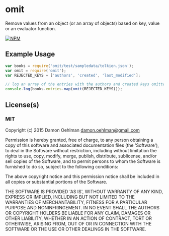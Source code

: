 # omit

Remove values from an object (or an array of objects) based on key, value or
an evaluator function.


[![NPM](https://nodei.co/npm/omit.png)](https://nodei.co/npm/omit/)



## Example Usage

```js
var books = require('omit/test/sampledata/tolkien.json');
var omit = require('omit');
var REJECTED_KEYS = ['authors', 'created', 'last_modified'];

// log an array of the entries with the authors and created keys omitted
console.log(books.entries.map(omit(REJECTED_KEYS)));

```

## License(s)

### MIT

Copyright (c) 2015 Damon Oehlman <damon.oehlman@gmail.com>

Permission is hereby granted, free of charge, to any person obtaining
a copy of this software and associated documentation files (the
'Software'), to deal in the Software without restriction, including
without limitation the rights to use, copy, modify, merge, publish,
distribute, sublicense, and/or sell copies of the Software, and to
permit persons to whom the Software is furnished to do so, subject to
the following conditions:

The above copyright notice and this permission notice shall be
included in all copies or substantial portions of the Software.

THE SOFTWARE IS PROVIDED 'AS IS', WITHOUT WARRANTY OF ANY KIND,
EXPRESS OR IMPLIED, INCLUDING BUT NOT LIMITED TO THE WARRANTIES OF
MERCHANTABILITY, FITNESS FOR A PARTICULAR PURPOSE AND NONINFRINGEMENT.
IN NO EVENT SHALL THE AUTHORS OR COPYRIGHT HOLDERS BE LIABLE FOR ANY
CLAIM, DAMAGES OR OTHER LIABILITY, WHETHER IN AN ACTION OF CONTRACT,
TORT OR OTHERWISE, ARISING FROM, OUT OF OR IN CONNECTION WITH THE
SOFTWARE OR THE USE OR OTHER DEALINGS IN THE SOFTWARE.
